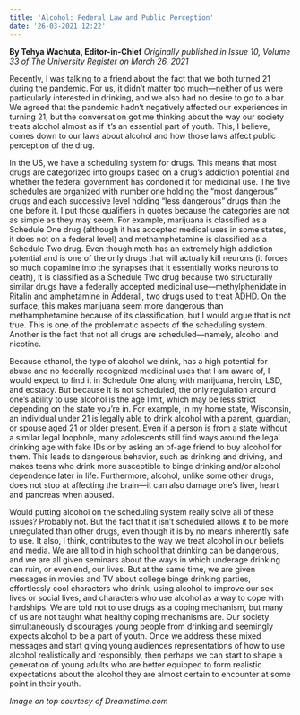 ```yaml
---
title: 'Alcohol: Federal Law and Public Perception'
date: '26-03-2021 12:22'
---
```


**By Tehya Wachuta, Editor-in-Chief** _Originally published in Issue 10, Volume 33 of The University Register on March 26, 2021_

Recently, I was talking to a friend about the fact that we both turned 21 during the pandemic. For us, it didn’t matter too much—neither of us were particularly interested in drinking, and we also had no desire to go to a bar. We agreed that the pandemic hadn’t negatively affected our experiences in turning 21, but the conversation got me thinking about the way our society treats alcohol almost as if it’s an essential part of youth. This, I believe, comes down to our laws about alcohol and how those laws affect public perception of the drug.

In the US, we have a scheduling system for drugs. This means that most drugs are categorized into groups based on a drug’s addiction potential and whether the federal government has condoned it for medicinal use. The five schedules are organized with number one holding the “most dangerous” drugs and each successive level holding “less dangerous” drugs than the one before it. I put those qualifiers in quotes because the categories are not as simple as they may seem. For example, marijuana is classified as a Schedule One drug (although it has accepted medical uses in some states, it does not on a federal level) and methamphetamine is classified as a Schedule Two drug. Even though meth has an extremely high addiction potential and is one of the only drugs that will actually kill neurons (it forces so much dopamine into the synapses that it essentially works neurons to death), it is classified as a Schedule Two drug because two structurally similar drugs have a federally accepted medicinal use—methylphenidate in Ritalin and amphetamine in Adderall, two drugs used to treat ADHD. On the surface, this makes marijuana seem more dangerous than methamphetamine because of its classification, but I would argue that is not true. This is one of the problematic aspects of the scheduling system. Another is the fact that not all drugs are scheduled—namely, alcohol and nicotine.

Because ethanol, the type of alcohol we drink, has a high potential for abuse and no federally recognized medicinal uses that I am aware of, I would expect to find it in Schedule One along with marijuana, heroin, LSD, and ecstacy. But because it is not scheduled, the only regulation around one’s ability to use alcohol is the age limit, which may be less strict depending on the state you’re in. For example, in my home state, Wisconsin, an individual under 21 is legally able to drink alcohol with a parent, guardian, or spouse aged 21 or older present. Even if a person is from a state without a similar legal loophole, many adolescents still find ways around the legal drinking age with fake IDs or by asking an of-age friend to buy alcohol for them. This leads to dangerous behavior, such as drinking and driving, and makes teens who drink more susceptible to binge drinking and/or alcohol dependence later in life. Furthermore, alcohol, unlike some other drugs, does not stop at affecting the brain—it can also damage one’s liver, heart and pancreas when abused.

Would putting alcohol on the scheduling system really solve all of these issues? Probably not. But the fact that it isn’t scheduled allows it to be more unregulated than other drugs, even though it is by no means inherently safe to use. It also, I think, contributes to the way we treat alcohol in our beliefs and media. We are all told in high school that drinking can be dangerous, and we are all given seminars about the ways in which underage drinking can ruin, or even end, our lives. But at the same time, we are given messages in movies and TV about college binge drinking parties, effortlessly cool characters who drink, using alcohol to improve our sex lives or social lives, and characters who use alcohol as a way to cope with hardships. We are told not to use drugs as a coping mechanism, but many of us are not taught what healthy coping mechanisms are. Our society simultaneously discourages young people from drinking and seemingly expects alcohol to be a part of youth. Once we address these mixed messages and start giving young audiences representations of how to use alcohol realistically and responsibly, then perhaps we can start to shape a generation of young adults who are better equipped to form realistic expectations about the alcohol they are almost certain to encounter at some point in their youth.

_Image on top courtesy of Dreamstime.com_